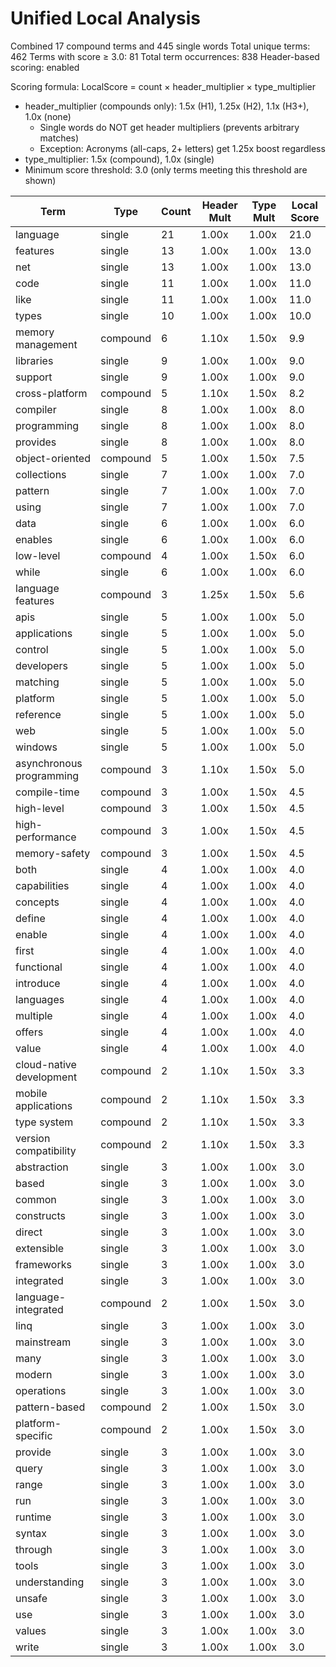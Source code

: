 # Unified Local Analysis

Combined 17 compound terms and 445 single words
Total unique terms: 462
Terms with score ≥ 3.0: 81
Total term occurrences: 838
Header-based scoring: enabled

Scoring formula: LocalScore = count × header_multiplier × type_multiplier
- header_multiplier (compounds only): 1.5x (H1), 1.25x (H2), 1.1x (H3+), 1.0x (none)
  - Single words do NOT get header multipliers (prevents arbitrary matches)
  - Exception: Acronyms (all-caps, 2+ letters) get 1.25x boost regardless
- type_multiplier: 1.5x (compound), 1.0x (single)
- Minimum score threshold: 3.0 (only terms meeting this threshold are shown)

| Term | Type | Count | Header Mult | Type Mult | Local Score |
|------|------|-------|-------------|-----------|-------------|
| language | single | 21 | 1.00x | 1.00x | 21.0 |
| features | single | 13 | 1.00x | 1.00x | 13.0 |
| net | single | 13 | 1.00x | 1.00x | 13.0 |
| code | single | 11 | 1.00x | 1.00x | 11.0 |
| like | single | 11 | 1.00x | 1.00x | 11.0 |
| types | single | 10 | 1.00x | 1.00x | 10.0 |
| memory management | compound | 6 | 1.10x | 1.50x | 9.9 |
| libraries | single | 9 | 1.00x | 1.00x | 9.0 |
| support | single | 9 | 1.00x | 1.00x | 9.0 |
| cross-platform | compound | 5 | 1.10x | 1.50x | 8.2 |
| compiler | single | 8 | 1.00x | 1.00x | 8.0 |
| programming | single | 8 | 1.00x | 1.00x | 8.0 |
| provides | single | 8 | 1.00x | 1.00x | 8.0 |
| object-oriented | compound | 5 | 1.00x | 1.50x | 7.5 |
| collections | single | 7 | 1.00x | 1.00x | 7.0 |
| pattern | single | 7 | 1.00x | 1.00x | 7.0 |
| using | single | 7 | 1.00x | 1.00x | 7.0 |
| data | single | 6 | 1.00x | 1.00x | 6.0 |
| enables | single | 6 | 1.00x | 1.00x | 6.0 |
| low-level | compound | 4 | 1.00x | 1.50x | 6.0 |
| while | single | 6 | 1.00x | 1.00x | 6.0 |
| language features | compound | 3 | 1.25x | 1.50x | 5.6 |
| apis | single | 5 | 1.00x | 1.00x | 5.0 |
| applications | single | 5 | 1.00x | 1.00x | 5.0 |
| control | single | 5 | 1.00x | 1.00x | 5.0 |
| developers | single | 5 | 1.00x | 1.00x | 5.0 |
| matching | single | 5 | 1.00x | 1.00x | 5.0 |
| platform | single | 5 | 1.00x | 1.00x | 5.0 |
| reference | single | 5 | 1.00x | 1.00x | 5.0 |
| web | single | 5 | 1.00x | 1.00x | 5.0 |
| windows | single | 5 | 1.00x | 1.00x | 5.0 |
| asynchronous programming | compound | 3 | 1.10x | 1.50x | 5.0 |
| compile-time | compound | 3 | 1.00x | 1.50x | 4.5 |
| high-level | compound | 3 | 1.00x | 1.50x | 4.5 |
| high-performance | compound | 3 | 1.00x | 1.50x | 4.5 |
| memory-safety | compound | 3 | 1.00x | 1.50x | 4.5 |
| both | single | 4 | 1.00x | 1.00x | 4.0 |
| capabilities | single | 4 | 1.00x | 1.00x | 4.0 |
| concepts | single | 4 | 1.00x | 1.00x | 4.0 |
| define | single | 4 | 1.00x | 1.00x | 4.0 |
| enable | single | 4 | 1.00x | 1.00x | 4.0 |
| first | single | 4 | 1.00x | 1.00x | 4.0 |
| functional | single | 4 | 1.00x | 1.00x | 4.0 |
| introduce | single | 4 | 1.00x | 1.00x | 4.0 |
| languages | single | 4 | 1.00x | 1.00x | 4.0 |
| multiple | single | 4 | 1.00x | 1.00x | 4.0 |
| offers | single | 4 | 1.00x | 1.00x | 4.0 |
| value | single | 4 | 1.00x | 1.00x | 4.0 |
| cloud-native development | compound | 2 | 1.10x | 1.50x | 3.3 |
| mobile applications | compound | 2 | 1.10x | 1.50x | 3.3 |
| type system | compound | 2 | 1.10x | 1.50x | 3.3 |
| version compatibility | compound | 2 | 1.10x | 1.50x | 3.3 |
| abstraction | single | 3 | 1.00x | 1.00x | 3.0 |
| based | single | 3 | 1.00x | 1.00x | 3.0 |
| common | single | 3 | 1.00x | 1.00x | 3.0 |
| constructs | single | 3 | 1.00x | 1.00x | 3.0 |
| direct | single | 3 | 1.00x | 1.00x | 3.0 |
| extensible | single | 3 | 1.00x | 1.00x | 3.0 |
| frameworks | single | 3 | 1.00x | 1.00x | 3.0 |
| integrated | single | 3 | 1.00x | 1.00x | 3.0 |
| language-integrated | compound | 2 | 1.00x | 1.50x | 3.0 |
| linq | single | 3 | 1.00x | 1.00x | 3.0 |
| mainstream | single | 3 | 1.00x | 1.00x | 3.0 |
| many | single | 3 | 1.00x | 1.00x | 3.0 |
| modern | single | 3 | 1.00x | 1.00x | 3.0 |
| operations | single | 3 | 1.00x | 1.00x | 3.0 |
| pattern-based | compound | 2 | 1.00x | 1.50x | 3.0 |
| platform-specific | compound | 2 | 1.00x | 1.50x | 3.0 |
| provide | single | 3 | 1.00x | 1.00x | 3.0 |
| query | single | 3 | 1.00x | 1.00x | 3.0 |
| range | single | 3 | 1.00x | 1.00x | 3.0 |
| run | single | 3 | 1.00x | 1.00x | 3.0 |
| runtime | single | 3 | 1.00x | 1.00x | 3.0 |
| syntax | single | 3 | 1.00x | 1.00x | 3.0 |
| through | single | 3 | 1.00x | 1.00x | 3.0 |
| tools | single | 3 | 1.00x | 1.00x | 3.0 |
| understanding | single | 3 | 1.00x | 1.00x | 3.0 |
| unsafe | single | 3 | 1.00x | 1.00x | 3.0 |
| use | single | 3 | 1.00x | 1.00x | 3.0 |
| values | single | 3 | 1.00x | 1.00x | 3.0 |
| write | single | 3 | 1.00x | 1.00x | 3.0 |

